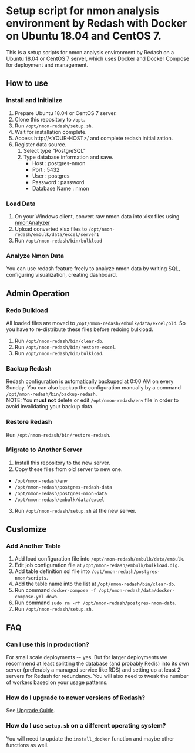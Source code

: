 # Setup script for nmon analysis environment by Redash with Docker on Ubuntu 18.04 and CentOS 7.

This is a setup scripts for nmon analysis environment by Redash on a Ubuntu 18.04 or CentOS 7 server, which uses Docker and Docker Compose for deployment and management.

## How to use
### Install and Initialize
1. Prepare Ubuntu 18.04 or CentOS 7 server. 
1. Clone this repository to `/opt`.
1. Run `/opt/nmon-redash/setup.sh`.
1. Wait for installation complete.
1. Access http://\<YOUR-HOST\>/ and complete redash initialization.
1. Register data source.
   1. Select type "PostgreSQL"
   1. Type database information and save. 
       - Host : postgres-nmon
       - Port : 5432
       - User : postgres
       - Password : password
       - Database Name : nmon

### Load Data
1. On your Windows client, convert raw nmon data into xlsx files using [nmonAnalyzer](https://www.ibm.com/developerworks/community/wikis/home?lang=en#!/wiki/W8214c473fef0_444f_886a_cd015ca34c89/page/nmon%E3%80%81nmon%20analyser)
1. Upload converted xlsx files to `/opt/nmon-redash/embulk/data/excel/server1`
1. Run `/opt/nmon-redash/bin/bulkload`

### Analyze Nmon Data
You can use redash feature freely to analyze nmon data by writing SQL, configuring visualization, creating dashboard. 


## Admin Operation
### Redo Bulkload
All loaded files are moved to `/opt/nmon-redash/embulk/data/excel/old`. So you have to re-distribute these files before redoing bulkload.  
1. Run `/opt/nmon-redash/bin/clear-db`.
1. Run `/opt/nmon-redash/bin/restore-excel`.
1. Run `/opt/nmon-redash/bin/bulkload`.

### Backup Redash
Redash configuration is automatically backuped at 0:00 AM on every Sunday. You can also backup the configuration manually by a command `/opt/nmon-redash/bin/backup-redash`.  
NOTE: You **must not** delete or edit `/opt/nmon-redash/env` file in order to avoid invalidating your backup data.  

### Restore Redash
Run `/opt/nmon-redash/bin/restore-redash`.

### Migrate to Another Server
1. Install this repository to the new server. 
1. Copy these files from old server to new one. 
  * `/opt/nmon-redash/env`
  * `/opt/nmon-redash/postgres-redash-data`
  * `/opt/nmon-redash/postgres-nmon-data`
  * `/opt/nmon-redash/embulk/data/excel`
3. Run `/opt/nmon-redash/setup.sh` at the new server. 


## Customize
### Add Another Table
1. Add load configuration file into `/opt/nmon-redash/embulk/data/embulk`.
1. Edit job configuration file at `/opt/nmon-redash/embulk/bulkload.dig`.
1. Add table definition sql file into `/opt/nmon-redash/postgres-nmon/scripts`.
1. Add the table name into the list at `/opt/nmon-redash/bin/clear-db`.
1. Run command `docker-compose -f /opt/nmon-redash/data/docker-compose.yml down`.
1. Run command `sudo rm -rf /opt/nmon-redash/postgres-nmon-data`.
1. Run `/opt/nmon-redash/setup.sh`.


## FAQ

### Can I use this in production?

For small scale deployments -- yes. But for larger deployments we recommend at least splitting the database (and probably Redis) into its own server (preferably a managed service like RDS) and setting up at least 2 servers for Redash for redundancy. You will also need to tweak the number of workers based on your usage patterns.

### How do I upgrade to newer versions of Redash?

See [Upgrade Guide](https://redash.io/help/open-source/admin-guide/how-to-upgrade).

### How do I use `setup.sh` on a different operating system?

You will need to update the `install_docker` function and maybe other functions as well.
